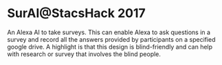 # SurAI@StacsHack 2017
An Alexa AI to take surveys. This can enable Alexa to ask questions in a survey and record all the answers provided by participants on a specified google drive. A highlight is that this design is blind-friendly and can help with research or survey that involves the blind people.

